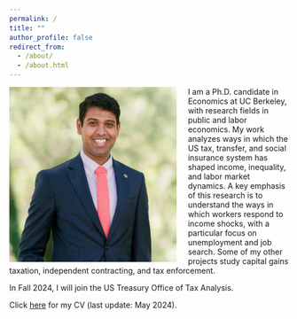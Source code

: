 ```yaml
---
permalink: /
title: ""
author_profile: false
redirect_from: 
  - /about/
  - /about.html
---
```


<img class="img-responsive" style="float: left; margin-right: 20px;" src="/images/sree_2023_0617_far_cropped2.jpg" width="60%" alt="A photo of Sreeraahul Kancherla">

I am a Ph.D. candidate in Economics at UC Berkeley, with research fields in public and labor economics. My work analyzes ways in which the US tax, transfer, and social insurance system has shaped income, inequality, and labor market dynamics. A key emphasis of this research is to understand the ways in which workers respond to income shocks, with a particular focus on unemployment and job search. Some of my other projects study capital gains taxation, independent contracting, and tax enforcement.

In Fall 2024, I will join the US Treasury Office of Tax Analysis.

Click [here](/files/CV_Kancherla.pdf) for my CV (last update: May 2024). 
